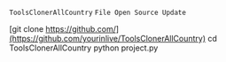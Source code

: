 `ToolsClonerAllCountry`
`File Open Source Update`

[git clone https://github.com/](https://github.com/yourinlive/ToolsClonerAllCountry)
cd ToolsClonerAllCountry
python project.py
